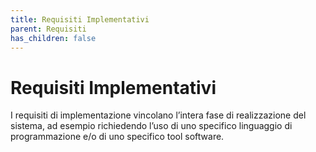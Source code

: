 ```yaml
---
title: Requisiti Implementativi
parent: Requisiti
has_children: false
---
```


# Requisiti Implementativi

I requisiti di implementazione vincolano l’intera fase di realizzazione del sistema, ad esempio richiedendo l’uso di uno specifico linguaggio di programmazione e/o di uno specifico tool software.